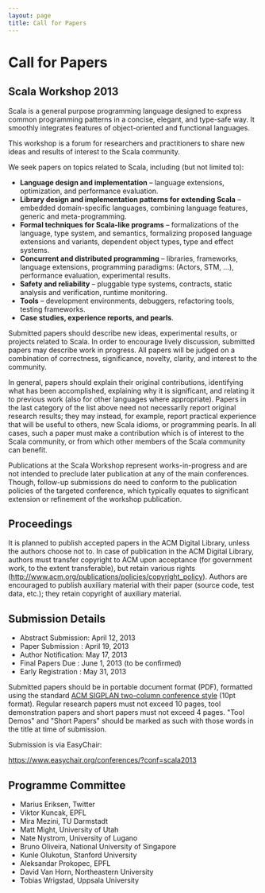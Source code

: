 ```yaml
---
layout: page
title: Call for Papers
---
```


# Call for Papers

## Scala Workshop 2013

Scala is a general purpose programming language designed to express common
programming patterns in a concise, elegant, and type-safe way. It smoothly
integrates features of object-oriented and functional languages.

This workshop is a forum for researchers and practitioners to share new ideas
and results of interest to the Scala community.

We seek papers on topics related to Scala, including (but not limited to):

- **Language design and implementation** – language extensions, optimization, and
  performance evaluation.
- **Library design and implementation patterns for extending Scala** – embedded
  domain-specific languages, combining language features, generic and meta-programming.
- **Formal techniques for Scala-like programs** – formalizations of the language,
  type system, and semantics, formalizing proposed language extensions and
  variants, dependent object types, type and effect systems.
- **Concurrent and distributed programming** – libraries, frameworks, language
  extensions, programming paradigms: (Actors, STM, ...), performance
  evaluation, experimental results.
- **Safety and reliability** – pluggable type systems, contracts, static analysis
  and verification, runtime monitoring.
- **Tools** – development environments, debuggers, refactoring tools, testing
  frameworks.
- **Case studies, experience reports, and pearls**.

Submitted papers should describe new ideas, experimental results, or projects
related to Scala. In order to encourage lively discussion, submitted papers
may describe work in progress. All papers will be judged on a combination of
correctness, significance, novelty, clarity, and interest to the community.

In general, papers should explain their original contributions,
identifying what has been accomplished, explaining why it is
significant, and relating it to previous work (also for other
languages where appropriate). Papers in the last category of the list
above need not necessarily report original research results; they may
instead, for example, report practical experience that will be useful
to others, new Scala idioms, or programming pearls. In all cases, such
a paper must make a contribution which is of interest to the Scala
community, or from which other members of the Scala community can
benefit.

Publications at the Scala Workshop represent works-in-progress and are
not intended to preclude later publication at any of the main
conferences. Though, follow-up submissions do need to conform to the
publication policies of the targeted conference, which typically
equates to significant extension or refinement of the workshop
publication.


## Proceedings

It is planned to publish accepted papers in the ACM Digital Library,
unless the authors choose not to. In case of publication in the ACM
Digital Library, authors must transfer copyright to ACM upon
acceptance (for government work, to the extent transferable), but
retain various rights
(http://www.acm.org/publications/policies/copyright_policy). Authors
are encouraged to publish auxiliary material with their paper (source
code, test data, etc.); they retain copyright of auxiliary material.


## Submission Details

* Abstract Submission: April 12, 2013
* Paper Submission   : April 19, 2013
* Author Notification: May 17, 2013
* Final Papers Due   : June 1, 2013 (to be confirmed)
* Early Registration : May 31, 2013

Submitted papers should be in portable document format (PDF),
formatted using the standard [ACM SIGPLAN two-column conference
style](http://www.sigplan.org/Resources/Author) (10pt format). Regular
research papers must not exceed 10 pages, tool demonstration papers
and short papers must not exceed 4 pages. "Tool Demos" and "Short
Papers" should be marked as such with those words in the title at time
of submission.

Submission is via EasyChair:

  https://www.easychair.org/conferences/?conf=scala2013


## Programme Committee

* Marius Eriksen, Twitter
* Viktor Kuncak, EPFL
* Mira Mezini, TU Darmstadt
* Matt Might, University of Utah
* Nate Nystrom, University of Lugano
* Bruno Oliveira, National University of Singapore
* Kunle Olukotun, Stanford University
* Aleksandar Prokopec, EPFL
* David Van Horn, Northeastern University
* Tobias Wrigstad, Uppsala University
